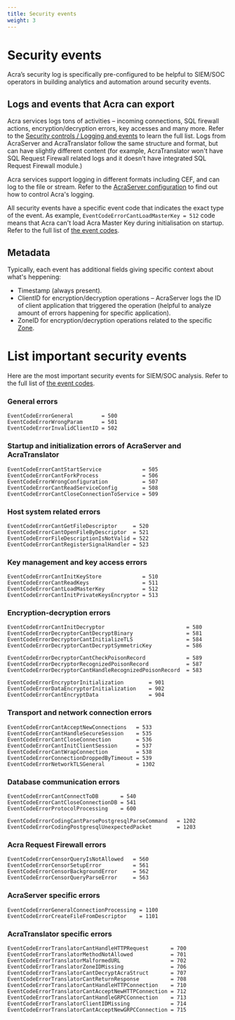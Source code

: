 ```yaml
---
title: Security events
weight: 3
---
```


# Security events

Acra’s security log is specifically pre-configured to be helpful to SIEM/SOC operators in building analytics and automation around security events.

## Logs and events that Acra can export

Acra services logs tons of activities – incoming connections, SQL firewall actions, encryption/decryption errors, key accesses and many more. Refer to the [Security controls / Logging and events](/acra/security-controls/security-logging-and-events) to learn the full list. Logs from AcraServer and AcraTranslator follow the same structure and format, but can have slightly different content (for example, AcraTranslator won't have SQL Request Firewall related logs and it doesn't have integrated SQL Request Firewall module.)

Acra services support logging in different formats including CEF, and can log to the file or stream. Refer to the [AcraServer configuration](/acra/configuring-maintaining/general-configuration#logging) to find out how to control Acra's logging.

All security events have a specific event code that indicates the exact type of the event. As example, `EventCodeErrorCantLoadMasterKey = 512` code means that Acra can't load Acra Master Key during initialisation on startup. Refer to the full list of [the event codes](https://github.com/cossacklabs/acra/blob/master/logging/event_codes.go).


## Metadata 

Typically, each event has additional fields giving specific context about what's heppening:

* Timestamp (always present).
* ClientID for encryption/decryption operations – AcraServer logs the ID of client application that triggered the operation (helpful to analyze amount of errors happening for specific application).
* ZoneID for encryption/decryption operations related to the specific [Zone](/acra/security-controls/zones/).


# List important security events

Here are the most important security events for SIEM/SOC analysis. Refer to the full list of [the event codes](https://github.com/cossacklabs/acra/blob/master/logging/event_codes.go).


### General errors

```
EventCodeErrorGeneral         = 500
EventCodeErrorWrongParam      = 501
EventCodeErrorInvalidClientID = 502
```

### Startup and initialization errors of AcraServer and AcraTranslator

```
EventCodeErrorCantStartService             = 505
EventCodeErrorCantForkProcess              = 506
EventCodeErrorWrongConfiguration           = 507
EventCodeErrorCantReadServiceConfig        = 508
EventCodeErrorCantCloseConnectionToService = 509
```

### Host system related errors

```
EventCodeErrorCantGetFileDescriptor     = 520
EventCodeErrorCantOpenFileByDescriptor  = 521
EventCodeErrorFileDescriptionIsNotValid = 522
EventCodeErrorCantRegisterSignalHandler = 523
```

### Key management and key access errors

```
EventCodeErrorCantInitKeyStore             = 510
EventCodeErrorCantReadKeys                 = 511
EventCodeErrorCantLoadMasterKey            = 512
EventCodeErrorCantInitPrivateKeysEncryptor = 513
```

### Encryption-decryption errors

```
EventCodeErrorCantInitDecryptor                          = 580
EventCodeErrorDecryptorCantDecryptBinary                 = 581
EventCodeErrorDecryptorCantInitializeTLS                 = 584
EventCodeErrorDecryptorCantDecryptSymmetricKey           = 586

EventCodeErrorDecryptorCantCheckPoisonRecord             = 589
EventCodeErrorDecryptorRecognizedPoisonRecord            = 587
EventCodeErrorDecryptorCantHandleRecognizedPoisonRecord  = 583

EventCodeErrorEncryptorInitialization        = 901
EventCodeErrorDataEncryptorInitialization    = 902
EventCodeErrorCantEncryptData                = 904
```

### Transport and network connection errors

```
EventCodeErrorCantAcceptNewConnections   = 533
EventCodeErrorCantHandleSecureSession    = 535
EventCodeErrorCantCloseConnection        = 536
EventCodeErrorCantInitClientSession      = 537
EventCodeErrorCantWrapConnection         = 538
EventCodeErrorConnectionDroppedByTimeout = 539
EventCodeErrorNetworkTLSGeneral          = 1302
```


### Database communication errors

```
EventCodeErrorCantConnectToDB       = 540
EventCodeErrorCantCloseConnectionDB = 541
EventCodeErrorProtocolProcessing    = 600

EventCodeErrorCodingCantParsePostgresqlParseCommand   = 1202
EventCodeErrorCodingPostgresqlUnexpectedPacket        = 1203
```

### Acra Request Firewall errors

```
EventCodeErrorCensorQueryIsNotAllowed   = 560
EventCodeErrorCensorSetupError          = 561
EventCodeErrorCensorBackgroundError     = 562
EventCodeErrorCensorQueryParseError     = 563
```

### AcraServer specific errors

```
EventCodeErrorGeneralConnectionProcessing = 1100
EventCodeErrorCreateFileFromDescriptor    = 1101
```

### AcraTranslator specific errors

```
EventCodeErrorTranslatorCantHandleHTTPRequest       = 700
EventCodeErrorTranslatorMethodNotAllowed            = 701
EventCodeErrorTranslatorMalformedURL                = 702	
EventCodeErrorTranslatorZoneIDMissing               = 706
EventCodeErrorTranslatorCantDecryptAcraStruct       = 707
EventCodeErrorTranslatorCantReturnResponse          = 708
EventCodeErrorTranslatorCantHandleHTTPConnection    = 710
EventCodeErrorTranslatorCantAcceptNewHTTPConnection = 712
EventCodeErrorTranslatorCantHandleGRPCConnection    = 713
EventCodeErrorTranslatorClientIDMissing             = 714
EventCodeErrorTranslatorCantAcceptNewGRPCConnection = 715
```
